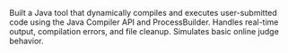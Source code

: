 Built a Java tool that dynamically compiles and executes user-submitted code using the Java Compiler API
 and ProcessBuilder.
 Handles real-time output, compilation errors, and file cleanup. Simulates basic online judge behavior.
